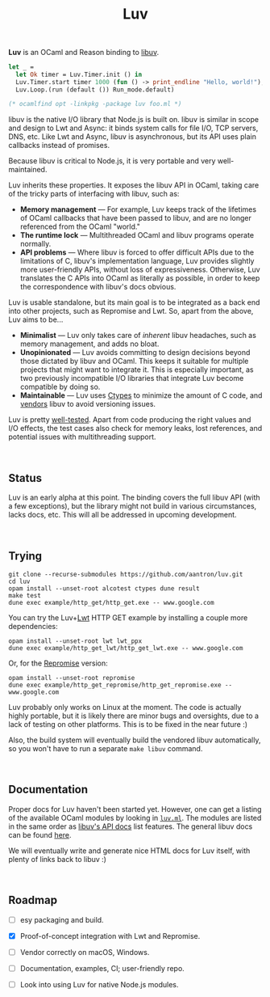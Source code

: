<h1 align="center">Luv</h1>
<br/>



**Luv** is an OCaml and Reason binding to [libuv][libuv].

```ocaml
let _ =
  let Ok timer = Luv.Timer.init () in
  Luv.Timer.start timer 1000 (fun () -> print_endline "Hello, world!");
  Luv.Loop.(run (default ()) Run_mode.default)

(* ocamlfind opt -linkpkg -package luv foo.ml *)
```

libuv is the native I/O library that Node.js is built on. libuv is similar in
scope and design to Lwt and Async: it binds system calls for file I/O, TCP
servers, DNS, etc. Like Lwt and Async, libuv is asynchronous, but its API uses
plain callbacks instead of promises.

Because libuv is critical to Node.js, it is very portable and very
well-maintained.

Luv inherits these properties. It exposes the libuv API in OCaml, taking care of
the tricky parts of interfacing with libuv, such as:

- **Memory management** &mdash; For example, Luv keeps track of the lifetimes of
  OCaml callbacks that have been passed to libuv, and are no longer referenced
  from the OCaml "world."
- **The runtime lock** &mdash; Multithreaded OCaml and libuv programs operate
  normally.
- **API problems** &mdash; Where libuv is forced to offer difficult APIs due to
  the limitations of C, libuv's implementation language, Luv provides slightly
  more user-friendly APIs, without loss of expressiveness. Otherwise, Luv
  translates the C APIs into OCaml as literally as possible, in order to keep
  the correspondence with libuv's docs obvious.

Luv is usable standalone, but its main goal is to be integrated as a back end
into other projects, such as Repromise and Lwt. So, apart from the above, Luv
aims to be...

- **Minimalist** &mdash; Luv only takes care of *inherent* libuv headaches, such
  as memory management, and adds no bloat.
- **Unopinionated** &mdash; Luv avoids committing to design decisions beyond
  those dictated by libuv and OCaml. This keeps it suitable for multiple
  projects that might want to integrate it. This is especially important, as two
  previously incompatible I/O libraries that integrate Luv become compatible by
  doing so.
- **Maintainable** &mdash; Luv uses [Ctypes][ctypes] to minimize the amount of C
  code, and [vendors][vendor] libuv to avoid versioning issues.

Luv is pretty [well-tested][tests]. Apart from code producing the right values
and I/O effects, the test cases also check for memory leaks, lost references,
and potential issues with multithreading support.



<br/>

## Status

Luv is an early alpha at this point. The binding covers the full libuv API
(with a few exceptions), but the library might not build in various
circumstances, lacks docs, etc. This will all be addressed in upcoming
development.



<br/>

## Trying

```
git clone --recurse-submodules https://github.com/aantron/luv.git
cd luv
opam install --unset-root alcotest ctypes dune result
make test
dune exec example/http_get/http_get.exe -- www.google.com
```

You can try the Luv+[Lwt][lwt] HTTP GET example by installing a couple more
dependencies:

```
opam install --unset-root lwt lwt_ppx
dune exec example/http_get_lwt/http_get_lwt.exe -- www.google.com
```

Or, for the [Repromise][repromise] version:

```
opam install --unset-root repromise
dune exec example/http_get_repromise/http_get_repromise.exe -- www.google.com
```

Luv probably only works on Linux at the moment. The code is actually highly
portable, but it is likely there are minor bugs and oversights, due to a lack of
testing on other platforms. This is to be fixed in the near future :)

Also, the build system will eventually build the vendored libuv automatically,
so you won't have to run a separate `make libuv` command.



<br/>

## Documentation

Proper docs for Luv haven't been started yet. However, one can get a listing of
the available OCaml modules by looking in [`luv.ml`][luv.ml]. The modules are
listed in the same order as [libuv's API docs][libuv-api] list features. The
general libuv docs can be found [here][libuv-docs].

We will eventually write and generate nice HTML docs for Luv itself, with plenty
of links back to libuv :)



<br/>

## Roadmap

- [ ] esy packaging and build.
- [x] Proof-of-concept integration with Lwt and Repromise.
- [ ] Vendor correctly on macOS, Windows.
- [ ] Documentation, examples, CI; user-friendly repo.
- [ ] Look into using Luv for native Node.js modules.



[libuv]: https://github.com/libuv/libuv
[ctypes]: https://github.com/ocamllabs/ocaml-ctypes
[vendor]: https://github.com/aantron/luv/tree/master/src/vendor
[tests]: https://github.com/aantron/luv/tree/master/test
[luv.ml]: https://github.com/aantron/luv/blob/master/src/luv.ml
[libuv-api]: http://docs.libuv.org/en/v1.x/api.html
[libuv-docs]: http://docs.libuv.org/en/v1.x/
[lwt]: https://github.com/ocsigen/lwt#readme
[repromise]: https://github.com/aantron/repromise#readme
